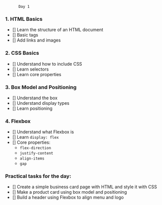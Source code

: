           Day 1
          
### 1. HTML Basics
- [] Learn the structure of an HTML document
- [] Basic tags
- [] Add links and images

### 2. CSS Basics
- [] Understand how to include CSS
- [] Learn selectors
- [] Learn core properties

### 3. Box Model and Positioning

- [] Understand the box 
- [] Understand display types
- [] Learn positioning

### 4. Flexbox

- [] Understand what Flexbox is 
- [] Learn `display: flex`
- [] Core properties:
  - `flex-direction`
  - `justify-content`
  - `align-items`
  - `gap`

### Practical tasks for the day:
- [] Create a simple business card page with HTML and style it with CSS
- [] Make a product card using box model and positioning
- [] Build a header using Flexbox to align menu and logo
